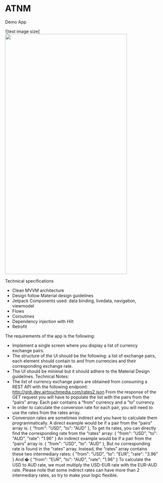 # ATNM

Demo App 

![test image size]<img src="https://github.com/IuliuCristianDumitrache/ExchangeAppCleanArchitecture/blob/master/video-1654683000%20(1).gif" width="400" height="790">

Technical specifications

- Clean MVVM architecture 
- Design follow Material design guidelines
- Jetpack Components used: data binding, livedata, navigation, viewmodel
- Flows
- Coroutines
- Dependency injection with Hilt
- Retrofit



The requirements of the app is the following:
- Implement a single screen where you display a list of currency exchange pairs.
- The structure of the UI should be the following: a list of exchange pairs, each element
should contain to and from currencies and their corresponding exchange rate.
- The UI should be minimal but it should adhere to the Material Design guidelines.
Technical Notes:
- The list of currency exchange pairs are obtained from consuming a REST API with
the following endpoint:
http://gnb.dev.airtouchmedia.com/rates2.json
From the response of the GET request you will have to populate the list with the pairs
from the “pairs” array. Each pair contains a “from” currency and a ”to” currency.
- In order to calculate the conversion rate for each pair, you will need to use the rates
from the rates array.
- Conversion rates are sometimes indirect and you have to calculate them
programmatically.
A direct example would be if a pair from the “pairs” array is:
{
"from": "USD",
"to": "AUD"
},
To get its rates, you can directly find the corresponding rate from the “rates” array:
{
"from": "USD",
"to": "AUD",
"rate": "1.96"
}
An indirect example would be if a pair from the “pairs” array is:
{
"from": "USD",
"to": "AUD"
},
But no corresponding rate is found in the “rates” array. Instead, the “rates” array
contains these two intermediary rates:
{
"from": "USD",
"to": "EUR",
"rate": "3.96"
}
And:�
{
"from": "EUR",
"to": "AUD",
"rate": "1.96"
}
To calculate the USD to AUD rate, we must multiply the USD-EUR rate with the
EUR-AUD rate.
Please note that some indirect rates can have more than 2 intermediary rates, so try
to make your logic flexible.
